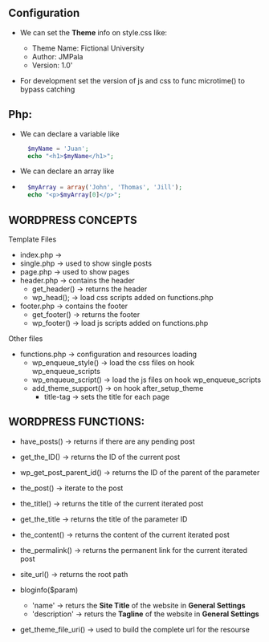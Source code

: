 ## Configuration
- We can set the **Theme** info on style.css like:
  - Theme Name: Fictional University
  - Author: JMPala
  - Version: 1.0'

- For development set the version of js and css to func microtime() to bypass catching

## Php:
- We can declare a variable like
  ```php
    $myName = 'Juan';
    echo "<h1>$myName</h1>";
  ```
- We can declare an array like
- ```php
    $myArray = array('John', 'Thomas', 'Jill');
    echo "<p>$myArray[0]</p>";
  ```

## WORDPRESS CONCEPTS
Template Files
- index.php -> 
- single.php -> used to show single posts
- page.php -> used to show pages
- header.php -> contains the header
  - get_header() -> returns the header
  - wp_head(); -> load css scripts added on functions.php
- footer.php -> contains the footer
  - get_footer() -> returns the footer
  - wp_footer() -> load js scripts added on functions.php

Other files
- functions.php -> configuration and resources loading
  - wp_enqueue_style() -> load the css files on hook wp_enqueue_scripts
  - wp_enqueue_script() -> load the js files on hook wp_enqueue_scripts
  - add_theme_support() -> on hook after_setup_theme
    - title-tag -> sets the title for each page

## WORDPRESS FUNCTIONS:
- have_posts() -> returns if there are any pending post
- get_the_ID() -> returns the ID of the current post
- wp_get_post_parent_id() -> returns the ID of the parent of the parameter
- the_post() -> iterate to the post
- the_title() -> returns the title of the current iterated post
- get_the_title -> returns the title of the parameter ID
- the_content() -> returns the content of the current iterated post
- the_permalink() -> returns the permanent link for the current iterated post
- site_url() -> returns the root path

- bloginfo($param)
  - 'name' -> returs the **Site Title** of the website in **General Settings**
  - 'description' -> returs the **Tagline** of the website in **General Settings**

- get_theme_file_uri() -> used to build the complete url for the resourse